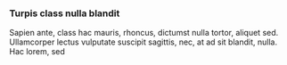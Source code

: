 ### Turpis class nulla blandit

Sapien ante, class hac mauris, rhoncus, dictumst nulla tortor, aliquet sed. Ullamcorper lectus vulputate suscipit sagittis, nec, at ad sit blandit, nulla. Hac lorem, sed



